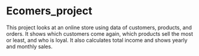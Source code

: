 # Ecomers_project
This project looks at an online store using data of customers, products, and orders. It shows which customers come again, which products sell the most or least, and who is loyal. It also calculates total income and shows yearly and monthly sales.
